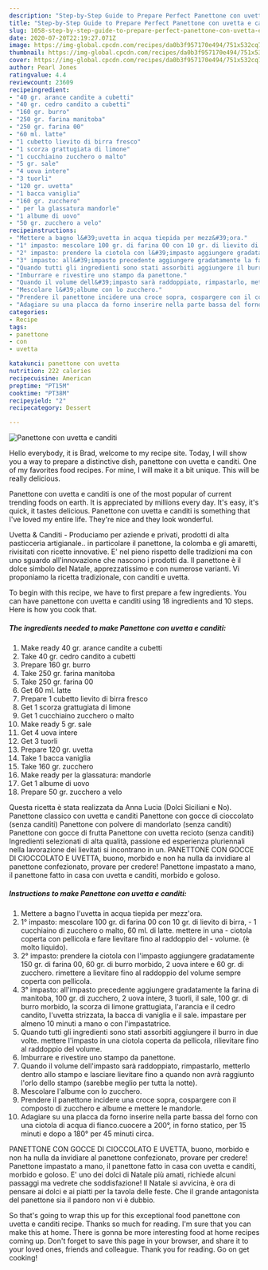 ```yaml
---
description: "Step-by-Step Guide to Prepare Perfect Panettone con uvetta e canditi"
title: "Step-by-Step Guide to Prepare Perfect Panettone con uvetta e canditi"
slug: 1058-step-by-step-guide-to-prepare-perfect-panettone-con-uvetta-e-canditi
date: 2020-07-20T22:19:27.071Z
image: https://img-global.cpcdn.com/recipes/da0b3f957170e494/751x532cq70/panettone-con-uvetta-e-canditi-recipe-main-photo.jpg
thumbnail: https://img-global.cpcdn.com/recipes/da0b3f957170e494/751x532cq70/panettone-con-uvetta-e-canditi-recipe-main-photo.jpg
cover: https://img-global.cpcdn.com/recipes/da0b3f957170e494/751x532cq70/panettone-con-uvetta-e-canditi-recipe-main-photo.jpg
author: Pearl Jones
ratingvalue: 4.4
reviewcount: 23609
recipeingredient:
- "40 gr. arance candite a cubetti"
- "40 gr. cedro candito a cubetti"
- "160 gr. burro"
- "250 gr. farina manitoba"
- "250 gr. farina 00"
- "60 ml. latte"
- "1 cubetto lievito di birra fresco"
- "1 scorza grattugiata di limone"
- "1 cucchiaino zucchero o malto"
- "5 gr. sale"
- "4 uova intere"
- "3 tuorli"
- "120 gr. uvetta"
- "1 bacca vaniglia"
- "160 gr. zucchero"
- " per la glassatura mandorle"
- "1 albume di uovo"
- "50 gr. zucchero a velo"
recipeinstructions:
- "Mettere a bagno l&#39;uvetta in acqua tiepida per mezz&#39;ora."
- "1° impasto: mescolare 100 gr. di farina 00 con 10 gr. di lievito di birra,   1 cucchiaino di zucchero o malto, 60 ml. di latte. mettere in una   ciotola coperta con pellicola e fare lievitare fino al raddoppio del   volume. (è molto liquido)."
- "2° impasto: prendere la ciotola con l&#39;impasto aggiungere gradatamente 150 gr. di farina 00, 60 gr. di burro morbido, 2 uova intere e 60 gr. di zucchero. rimettere a lievitare fino al raddoppio del volume sempre coperta con pellicola."
- "3° impasto: all&#39;impasto precedente aggiungere gradatamente la farina di manitoba, 100 gr. di zucchero, 2 uova intere, 3 tuorli, il sale, 100 gr. di burro morbido, la scorza di limone grattugiata, l&#39;arancia e il cedro candito, l&#39;uvetta strizzata, la bacca di vaniglia e il sale. impastare per almeno 10 minuti a mano o con l&#39;impastatrice."
- "Quando tutti gli ingredienti sono stati assorbiti aggiungere il burro in due volte. mettere l&#39;impasto in una ciotola coperta da pellicola, rilievitare fino al raddoppio del volume."
- "Imburrare e rivestire uno stampo da panettone."
- "Quando il volume dell&#39;impasto sarà raddoppiato, rimpastarlo, metterlo dentro allo stampo e lasciare lievitare fino a quando non avrà raggiunto l&#39;orlo dello stampo (sarebbe meglio per tutta la notte)."
- "Mescolare l&#39;albume con lo zucchero."
- "Prendere il panettone incidere una croce sopra, cospargere con il composto di zucchero e albume e mettere le mandorle."
- "Adagiare su una placca da forno inserire nella parte bassa del forno con una ciotola di acqua di fianco.cuocere a 200°, in forno statico, per 15 minuti e dopo a 180° per 45 minuti circa."
categories:
- Recipe
tags:
- panettone
- con
- uvetta

katakunci: panettone con uvetta 
nutrition: 222 calories
recipecuisine: American
preptime: "PT15M"
cooktime: "PT38M"
recipeyield: "2"
recipecategory: Dessert

---
```



![Panettone con uvetta e canditi](https://img-global.cpcdn.com/recipes/da0b3f957170e494/751x532cq70/panettone-con-uvetta-e-canditi-recipe-main-photo.jpg)

Hello everybody, it is Brad, welcome to my recipe site. Today, I will show you a way to prepare a distinctive dish, panettone con uvetta e canditi. One of my favorites food recipes. For mine, I will make it a bit unique. This will be really delicious.

Panettone con uvetta e canditi is one of the most popular of current trending foods on earth. It is appreciated by millions every day. It's easy, it's quick, it tastes delicious. Panettone con uvetta e canditi is something that I've loved my entire life. They're nice and they look wonderful.

Uvetta &amp; Canditi - Produciamo per aziende e privati, prodotti di alta pasticceria artigianale.. in particolare il panettone, la colomba e gli amaretti, rivisitati con ricette innovative. E&#39; nel pieno rispetto delle tradizioni ma con uno sguardo all&#39;innovazione che nascono i prodotti da. Il panettone è il dolce simbolo del Natale, apprezzatissimo e con numerose varianti. Vi proponiamo la ricetta tradizionale, con canditi e uvetta.


To begin with this recipe, we have to first prepare a few ingredients. You can have panettone con uvetta e canditi using 18 ingredients and 10 steps. Here is how you cook that.

<!--inarticleads1-->

##### The ingredients needed to make Panettone con uvetta e canditi:

1. Make ready 40 gr. arance candite a cubetti
1. Take 40 gr. cedro candito a cubetti
1. Prepare 160 gr. burro
1. Take 250 gr. farina manitoba
1. Take 250 gr. farina 00
1. Get 60 ml. latte
1. Prepare 1 cubetto lievito di birra fresco
1. Get 1 scorza grattugiata di limone
1. Get 1 cucchiaino zucchero o malto
1. Make ready 5 gr. sale
1. Get 4 uova intere
1. Get 3 tuorli
1. Prepare 120 gr. uvetta
1. Take 1 bacca vaniglia
1. Take 160 gr. zucchero
1. Make ready  per la glassatura: mandorle
1. Get 1 albume di uovo
1. Prepare 50 gr. zucchero a velo


Questa ricetta è stata realizzata da Anna Lucia (Dolci Siciliani e No). Panettone classico con uvetta e canditi Panettone con gocce di cioccolato (senza canditi) Panettone con polvere di mandorlato (senza canditi) Panettone con gocce di frutta Panettone con uvetta recioto (senza canditi) Ingredienti selezionati di alta qualità, passione ed esperienza pluriennali nella lavorazione dei lievitati si incontrano in un. PANETTONE CON GOCCE DI CIOCCOLATO E UVETTA, buono, morbido e non ha nulla da invidiare al panettone confezionato, provare per credere! Panettone impastato a mano, il panettone fatto in casa con uvetta e canditi, morbido e goloso. 

<!--inarticleads2-->

##### Instructions to make Panettone con uvetta e canditi:

1. Mettere a bagno l&#39;uvetta in acqua tiepida per mezz&#39;ora.
1. 1° impasto: mescolare 100 gr. di farina 00 con 10 gr. di lievito di birra,  -  1 cucchiaino di zucchero o malto, 60 ml. di latte. mettere in una  -  ciotola coperta con pellicola e fare lievitare fino al raddoppio del  -  volume. (è molto liquido).
1. 2° impasto: prendere la ciotola con l&#39;impasto aggiungere gradatamente 150 gr. di farina 00, 60 gr. di burro morbido, 2 uova intere e 60 gr. di zucchero. rimettere a lievitare fino al raddoppio del volume sempre coperta con pellicola.
1. 3° impasto: all&#39;impasto precedente aggiungere gradatamente la farina di manitoba, 100 gr. di zucchero, 2 uova intere, 3 tuorli, il sale, 100 gr. di burro morbido, la scorza di limone grattugiata, l&#39;arancia e il cedro candito, l&#39;uvetta strizzata, la bacca di vaniglia e il sale. impastare per almeno 10 minuti a mano o con l&#39;impastatrice.
1. Quando tutti gli ingredienti sono stati assorbiti aggiungere il burro in due volte. mettere l&#39;impasto in una ciotola coperta da pellicola, rilievitare fino al raddoppio del volume.
1. Imburrare e rivestire uno stampo da panettone.
1. Quando il volume dell&#39;impasto sarà raddoppiato, rimpastarlo, metterlo dentro allo stampo e lasciare lievitare fino a quando non avrà raggiunto l&#39;orlo dello stampo (sarebbe meglio per tutta la notte).
1. Mescolare l&#39;albume con lo zucchero.
1. Prendere il panettone incidere una croce sopra, cospargere con il composto di zucchero e albume e mettere le mandorle.
1. Adagiare su una placca da forno inserire nella parte bassa del forno con una ciotola di acqua di fianco.cuocere a 200°, in forno statico, per 15 minuti e dopo a 180° per 45 minuti circa.


PANETTONE CON GOCCE DI CIOCCOLATO E UVETTA, buono, morbido e non ha nulla da invidiare al panettone confezionato, provare per credere! Panettone impastato a mano, il panettone fatto in casa con uvetta e canditi, morbido e goloso. E&#39; uno dei dolci di Natale più amati, richiede alcuni passaggi ma vedrete che soddisfazione! Il Natale si avvicina, è ora di pensare ai dolci e ai piatti per la tavola delle feste. Che il grande antagonista del panettone sia il pandoro non vi è dubbio. 

So that's going to wrap this up for this exceptional food panettone con uvetta e canditi recipe. Thanks so much for reading. I'm sure that you can make this at home. There is gonna be more interesting food at home recipes coming up. Don't forget to save this page in your browser, and share it to your loved ones, friends and colleague. Thank you for reading. Go on get cooking!
